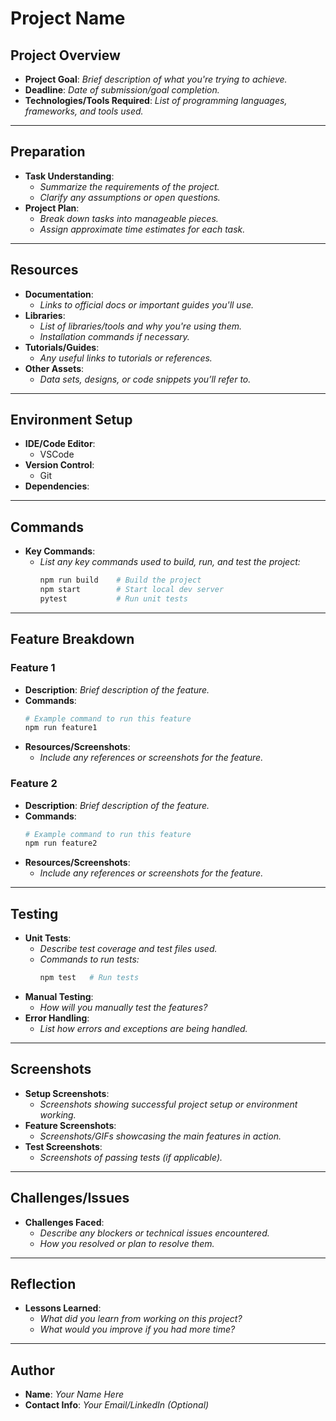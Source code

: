 # Project Name

## Project Overview
- **Project Goal**: _Brief description of what you're trying to achieve._
- **Deadline**: _Date of submission/goal completion._
- **Technologies/Tools Required**: _List of programming languages, frameworks, and tools used._

---

## Preparation
- **Task Understanding**: 
  - _Summarize the requirements of the project._
  - _Clarify any assumptions or open questions._
- **Project Plan**: 
  - _Break down tasks into manageable pieces._
  - _Assign approximate time estimates for each task._

---

## Resources
- **Documentation**: 
  - _Links to official docs or important guides you'll use._
- **Libraries**: 
  - _List of libraries/tools and why you're using them._
  - _Installation commands if necessary._
- **Tutorials/Guides**: 
  - _Any useful links to tutorials or references._
- **Other Assets**: 
  - _Data sets, designs, or code snippets you’ll refer to._

---

## Environment Setup
- **IDE/Code Editor**: 
  - VSCode
- **Version Control**: 
  - Git
- **Dependencies**: 
---

## Commands
- **Key Commands**: 
  - _List any key commands used to build, run, and test the project:_
    ```bash
    npm run build    # Build the project
    npm start        # Start local dev server
    pytest           # Run unit tests
    ```
---

## Feature Breakdown
### Feature 1
- **Description**: _Brief description of the feature._
- **Commands**: 
    ```bash
    # Example command to run this feature
    npm run feature1
    ```
- **Resources/Screenshots**: 
    - _Include any references or screenshots for the feature._

### Feature 2
- **Description**: _Brief description of the feature._
- **Commands**: 
    ```bash
    # Example command to run this feature
    npm run feature2
    ```
- **Resources/Screenshots**: 
    - _Include any references or screenshots for the feature._

---

## Testing
- **Unit Tests**: 
  - _Describe test coverage and test files used._
  - _Commands to run tests:_
    ```bash
    npm test   # Run tests
    ```
- **Manual Testing**: 
  - _How will you manually test the features?_
- **Error Handling**: 
  - _List how errors and exceptions are being handled._

---

## Screenshots
- **Setup Screenshots**: 
  - _Screenshots showing successful project setup or environment working._
- **Feature Screenshots**: 
  - _Screenshots/GIFs showcasing the main features in action._
- **Test Screenshots**: 
  - _Screenshots of passing tests (if applicable)._

---

## Challenges/Issues
- **Challenges Faced**: 
  - _Describe any blockers or technical issues encountered._
  - _How you resolved or plan to resolve them._

---

## Reflection
- **Lessons Learned**: 
  - _What did you learn from working on this project?_
  - _What would you improve if you had more time?_

---

## Author
- **Name**: _Your Name Here_
- **Contact Info**: _Your Email/LinkedIn (Optional)_
